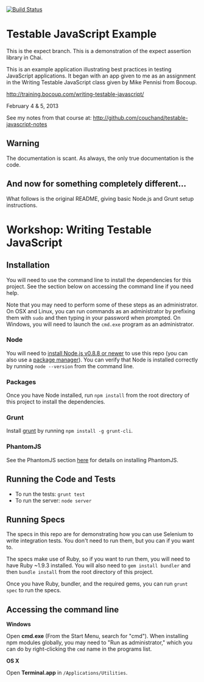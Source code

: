 [![Build Status](https://travis-ci.org/couchand/testable-javascript-example.png?branch=master)](https://travis-ci.org/couchand/testable-javascript-example)

Testable JavaScript Example
===========================

This is the expect branch.  This is a demonstration of the
expect assertion library in Chai.

This is an example application illustrating best practices
in testing JavaScript applications.  It began with an app
given to me as an assignment in the Writing Testable
JavaScript class given by Mike Pennisi from Bocoup.

<http://training.bocoup.com/writing-testable-javascript/>

February 4 &amp; 5, 2013

See my notes from that course at:
<http://github.com/couchand/testable-javascript-notes>

Warning
-------

The documentation is scant.  As always, the only true
documentation is the code.

And now for something completely different...
---------------------------------------------

What follows is the original README, giving basic Node.js
and Grunt setup instructions.


# Workshop: Writing Testable JavaScript

## Installation

You will need to use the command line to install the dependencies for this
project. See the section below on accessing the command line if you need help.

Note that you may need to perform some of these steps as an administrator. On
OSX and Linux, you can run commands as an administrator by prefixing them with
`sudo` and then typing in your password when prompted. On Windows, you will
need to launch the `cmd.exe` program as an administrator.

### Node

You will need to [install Node.js v0.8.8 or newer](http://nodejs.org) to use
this repo (you can also use a [package
manager](https://github.com/joyent/node/wiki/Installing-Node.js-via-package-manager)).
You can verify that Node is installed correctly by running `node --version`
from the command line.

### Packages

Once you have Node installed, run `npm install` from the root directory of this
project to install the dependencies.

### Grunt

Install [grunt](http://gruntjs.com) by running `npm install -g grunt-cli`.

### PhantomJS

See the PhantomJS section
[here](https://github.com/gruntjs/grunt/blob/master/docs/faq.md) for details on
installing PhantomJS.

## Running the Code and Tests

- To run the tests: `grunt test`
- To run the server: `node server`

## Running Specs

The specs in this repo are for demonstrating how you can use Selenium to write
integration tests. You don't need to run them, but you can if you want to.

The specs make use of Ruby, so if you want to run them, you will need to have
Ruby ~1.9.3 installed. You will also need to `gem install bundler` and then
`bundle install` from the root directory of this project.

Once you have Ruby, bundler, and the required gems, you can run `grunt spec` to
run the specs.

## Accessing the command line

**Windows**

Open **cmd.exe** (From the Start Menu, search for "cmd"). When installing npm
modules globally, you may need to "Run as administrator," which you can do by
right-clicking the `cmd` name in the programs list.

**OS X**

Open **Terminal.app** in `/Applications/Utilities`.
